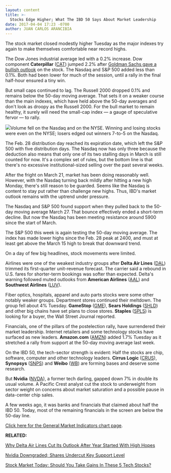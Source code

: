 ```yaml
---
layout: content
title: >-
  Stocks Edge Higher; What The IBD 50 Says About Market Leadership
date: 2017-04-04 17:23 -0700
author: JUAN CARLOS ARANCIBIA
---
```








The stock market closed modestly higher Tuesday as the major indexes try again to make themselves comfortable near record highs.


The Dow Jones industrial average led with a 0.2% increase. Dow component **Caterpillar** ([CAT](https://research.investors.com/quote.aspx?symbol=CAT)) jumped 2.2% after [Goldman Sachs gave a bullish outlook](https://www.investors.com/news/caterpillar-lifts-dow-with-push-from-goldman-trump-readies-infrastructure-bill/) on the stock. The Nasdaq and S&P 500 added less than 0.1%. Both had been lower for much of the session, until a rally in the final half-hour ensured a tiny win.


But small caps continued to lag. The Russell 2000 dropped 0.1% and remains below the 50-day moving average. That sets it on a weaker course than the main indexes, which have held above the 50-day averages and don't look as droopy as the Russell 2000. For the bull market to remain healthy, it surely will need the small-cap index — a gauge of speculative fervor — to rally.


![](https://www.investors.com/wp-content/uploads/2017/04/MP040417-204x300.png)Volume fell on the Nasdaq and on the NYSE. Winning and losing stocks were even on the NYSE; losers edged out winners 7-to-5 on the Nasdaq.


The Feb. 28 distribution day reached its expiration date, which left the S&P 500 with five distribution days. The Nasdaq now has only three because the deduction also means that only one of its two stalling days in March is still counted for now. It's a complex set of rules, but the bottom line is that there's no excessive institutional-sized selling over the past several weeks.


After the fright on March 21, market has been doing reasonably well. However, with the Nasdaq turning back mildly after hitting a new high Monday, there's still reason to be guarded. Seems like the Nasdaq is content to stay put rather than challenge new highs. Thus, IBD's market outlook remains with the uptrend under pressure.


The Nasdaq and S&P 500 found support when they pulled back to the 50-day moving average March 27. That bounce effectively ended a short-term decline. But now the Nasdaq has been meeting resistance around 5900 since the start of March.


The S&P 500 this week is again testing the 50-day moving average. The index has made lower highs since the Feb. 28 peak at 2400, and must at least get above the March 15 high to break that downward trend.


On a day of few big headlines, stock movements were limited.


Airlines were one of the weakest industry groups after **Delta Air Lines** ([DAL](https://research.investors.com/quote.aspx?symbol=DAL)) trimmed its first-quarter unit-revenue forecast. The carrier said a rebound in U.S. fares for shorter-term bookings was softer than expected. Delta's warning followed muted outlooks from **American Airlines** ([AAL](https://research.investors.com/quote.aspx?symbol=AAL)) and **Southwest Airlines** ([LUV](https://research.investors.com/quote.aspx?symbol=LUV)).


Fiber optics, hospitals, apparel and auto parts stocks were some other notably weaker groups. Department stores continued their meltdown. The group fell about 4% Tuesday. **GameStop** ([GME](https://research.investors.com/quote.aspx?symbol=GME)), **Sears Holdings** ([SHLD](https://research.investors.com/quote.aspx?symbol=SHLD)) and other big chains have set plans to close stores. **Staples** ([SPLS](https://research.investors.com/quote.aspx?symbol=SPLS)) is looking for a buyer, the Wall Street Journal reported.


Financials, one of the pillars of the postelection rally, have surrendered their market leadership. Internet retailers and some technology stocks have surfaced as new leaders. **Amazon.com** ([AMZN](https://research.investors.com/quote.aspx?symbol=AMZN)) added 1.7% Tuesday as it stretched a rally from support at the 50-day moving average last week.


On the IBD 50, the tech-sector strength is evident: Half the stocks are chip, software, computer and other technology leaders. **Cirrus Logic** ([CRUS](https://research.investors.com/quote.aspx?symbol=CRUS)), **Synopsys** ([SNPS](https://research.investors.com/quote.aspx?symbol=SNPS)) and **Weibo** ([WB](https://research.investors.com/quote.aspx?symbol=WB)) are forming bases and deserve some research.


But **Nvidia** ([NVDA](https://research.investors.com/quote.aspx?symbol=NVDA)), a former tech darling, gapped down 7% in double its usual volume. A Pacific Crest analyst cut the stock to underweight from sector weight on concerns about market saturation and a possible pause in data-center chip sales.


A few weeks ago, it was banks and financials that claimed about half the IBD 50. Today, most of the remaining financials in the screen are below the 50-day line.


[Click here for the General Market Indicators chart page](https://www.investors.com/wp-content/uploads/2017/04/IBD0404152707GMI.pdf).


**RELATED:**


[Why Delta Air Lines Cut Its Outlook After Year Started With High Hopes](https://www.investors.com/news/delta-cuts-unit-revenue-outlook-as-airlines-temper-expectations/)


[Nvidia Downgraded; Shares Undercut Key Support Level](https://www.investors.com/news/technology/nvidia-downgraded-shares-undercut-key-support-level/)


[Stock Market Today: Should You Take Gains In These 5 Tech Stocks?](https://www.investors.com/market-trend/stock-market-today/stocks-shave-losses-should-you-take-gains-in-these-5-leading-techs/)


 




